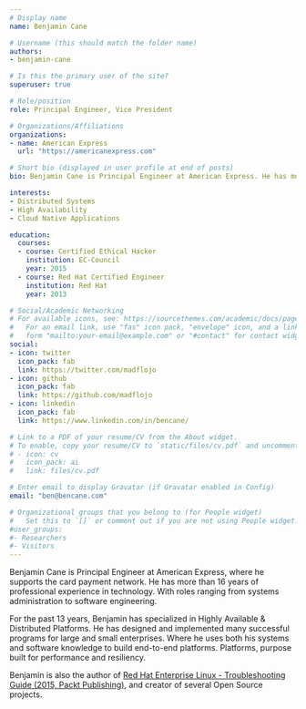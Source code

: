 ```yaml
---
# Display name
name: Benjamin Cane

# Username (this should match the folder name)
authors:
- benjamin-cane

# Is this the primary user of the site?
superuser: true

# Role/position
role: Principal Engineer, Vice President

# Organizations/Affiliations
organizations:
- name: American Express
  url: "https://americanexpress.com"

# Short bio (displayed in user profile at end of posts)
bio: Benjamin Cane is Principal Engineer at American Express. He has more than 16 years of experience with roles in both systems and software engineering. He leverages both his systems and software skills to build end-to-end platforms. Platforms, purpose built for performance and resiliency. Benjamin is also the author of [Red Hat Enterprise Linux - Troubleshooting Guide (2015, Packt Publishing)](https://www.amazon.com/dp/1785283553/), and he has published many popular articles on topics such as Linux, Docker, Python, Go and Performance Tuning.

interests:
- Distributed Systems
- High Availability
- Cloud Native Applications

education:
  courses:
  - course: Certified Ethical Hacker
    institution: EC-Council
    year: 2015
  - course: Red Hat Certified Engineer
    institution: Red Hat
    year: 2013

# Social/Academic Networking
# For available icons, see: https://sourcethemes.com/academic/docs/page-builder/#icons
#   For an email link, use "fas" icon pack, "envelope" icon, and a link in the
#   form "mailto:your-email@example.com" or "#contact" for contact widget.
social:
- icon: twitter
  icon_pack: fab
  link: https://twitter.com/madflojo
- icon: github
  icon_pack: fab
  link: https://github.com/madflojo
- icon: linkedin
  icon_pack: fab
  link: https://www.linkedin.com/in/bencane/

# Link to a PDF of your resume/CV from the About widget.
# To enable, copy your resume/CV to `static/files/cv.pdf` and uncomment the lines below.
# - icon: cv
#   icon_pack: ai
#   link: files/cv.pdf

# Enter email to display Gravatar (if Gravatar enabled in Config)
email: "ben@bencane.com"

# Organizational groups that you belong to (for People widget)
#   Set this to `[]` or comment out if you are not using People widget.
#user_groups:
#- Researchers
#- Visitors
---
```


Benjamin Cane is Principal Engineer at American Express, where he supports the card payment network. He has more than 16 years of professional experience in technology. With roles ranging from systems administration to software engineering.

For the past 13 years, Benjamin has specialized in Highly Available & Distributed Platforms. He has designed and implemented many successful programs for large and small enterprises. Where he uses both his systems and software knowledge to build end-to-end platforms. Platforms, purpose built for performance and resiliency.

Benjamin is also the author of [Red Hat Enterprise Linux - Troubleshooting Guide (2015, Packt Publishing)](https://www.amazon.com/dp/1785283553/), and creator of several Open Source projects.
